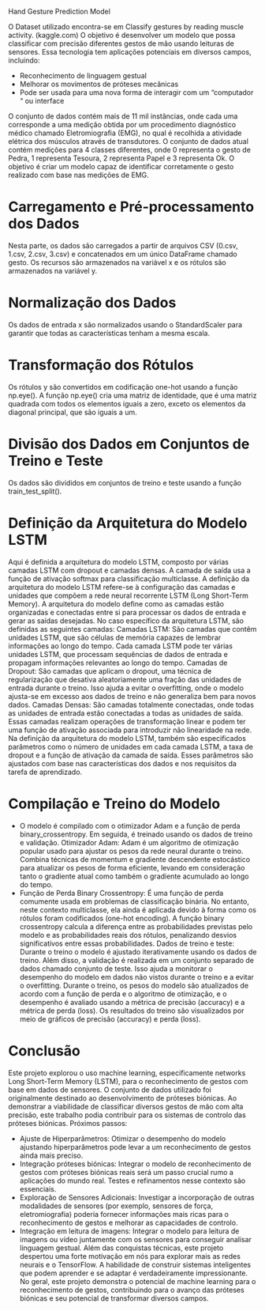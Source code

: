 ﻿Hand Gesture Prediction Model
 
O Dataset utilizado encontra-se em Classify gestures by reading muscle activity. (kaggle.com)
O objetivo é desenvolver um modelo que possa classificar com precisão diferentes gestos de mão usando leituras de sensores. Essa tecnologia tem aplicações potenciais em diversos campos, incluindo:
* Reconhecimento de linguagem gestual
* Melhorar os movimentos de próteses mecânicas
* Pode ser usada para uma nova forma de interagir com um “computador “ ou interface

O conjunto de dados contém mais de 11 mil instâncias, onde cada uma corresponde a uma medição obtida por um procedimento diagnóstico médico chamado Eletromiografia (EMG), no qual é recolhida a atividade elétrica dos músculos através de transdutores. O conjunto de dados atual contém medições para 4 classes diferentes, onde 0 representa o gesto de Pedra, 1 representa Tesoura, 2 representa Papel e 3 representa Ok. O objetivo é criar um modelo capaz de identificar corretamente o gesto realizado com base nas medições de EMG.

# Carregamento e Pré-processamento dos Dados
Nesta parte, os dados são carregados a partir de arquivos CSV (0.csv, 1.csv, 2.csv, 3.csv) e concatenados em um único DataFrame chamado gesto. Os recursos são armazenados na variável x e os rótulos são armazenados na variável y.

# Normalização dos Dados
Os dados de entrada x são normalizados usando o StandardScaler para garantir que todas as características tenham a mesma escala.

# Transformação dos Rótulos
Os rótulos y são convertidos em codificação one-hot usando a função np.eye().
A função np.eye() cria uma matriz de identidade, que é uma matriz quadrada com todos os elementos iguais a zero, exceto os elementos da diagonal principal, que são iguais a um.

# Divisão dos Dados em Conjuntos de Treino e Teste
Os dados são divididos em conjuntos de treino e teste usando a função train_test_split().

# Definição da Arquitetura do Modelo LSTM

Aqui é definida a arquitetura do modelo LSTM, composto por várias camadas LSTM com dropout e camadas densas. A camada de saída usa a função de ativação softmax para classificação multiclasse.
A definição da arquitetura do modelo LSTM refere-se à configuração das camadas e unidades que compõem a rede neural recorrente LSTM (Long Short-Term Memory). A arquitetura do modelo define como as camadas estão organizadas e conectadas entre si para processar os dados de entrada e gerar as saídas desejadas.
No caso específico da arquitetura LSTM, são definidas as seguintes camadas:
Camadas LSTM: São camadas que contêm unidades LSTM, que são células de memória capazes de lembrar informações ao longo do tempo. Cada camada LSTM pode ter várias unidades LSTM, que processam sequências de dados de entrada e propagam informações relevantes ao longo do tempo.
Camadas de Dropout: São camadas que aplicam o dropout, uma técnica de regularização que desativa aleatoriamente uma fração das unidades de entrada durante o treino. Isso ajuda a evitar o overfitting, onde o modelo ajusta-se em excesso aos dados de treino e não generaliza bem para novos dados.
Camadas Densas: São camadas totalmente conectadas, onde todas as unidades de entrada estão conectadas a todas as unidades de saída. Essas camadas realizam operações de transformação linear e podem ter uma função de ativação associada para introduzir não linearidade na rede.
Na definição da arquitetura do modelo LSTM, também são especificados parâmetros como o número de unidades em cada camada LSTM, a taxa de dropout e a função de ativação da camada de saída. Esses parâmetros são ajustados com base nas características dos dados e nos requisitos da tarefa de aprendizado.

# Compilação e Treino do Modelo

* O modelo é compilado com o otimizador Adam e a função de perda binary_crossentropy. Em seguida, é treinado usando os dados de treino e validação.
Otimizador Adam: Adam é um algoritmo de otimização popular usado para ajustar os pesos da rede neural durante o treino. Combina técnicas de momentum e gradiente descendente estocástico para atualizar os pesos de forma eficiente, levando em consideração tanto o gradiente atual como também o gradiente acumulado ao longo do tempo.
* Função de Perda Binary Crossentropy: É uma função de perda comumente usada em problemas de classificação binária. No entanto, neste contexto multiclasse, ela ainda é aplicada devido à forma como os rótulos foram codificados (one-hot encoding). A função binary crossentropy calcula a diferença entre as probabilidades previstas pelo modelo e as probabilidades reais dos rótulos, penalizando desvios significativos entre essas probabilidades.
Dados de treino e teste: Durante o treino o modelo é ajustado iterativamente usando os dados de treino. Além disso, a validação é realizada em um conjunto separado de dados chamado conjunto de teste. Isso ajuda a monitorar o desempenho do modelo em dados não vistos durante o treino e a evitar o overfitting. Durante o treino, os pesos do modelo são atualizados de acordo com a função de perda e o algoritmo de otimização, e o desempenho é avaliado usando a métrica de precisão (accuracy) e a métrica de perda (loss).
Os resultados do treino são visualizados por meio de gráficos de precisão (accuracy) e perda (loss).

# Conclusão

Este projeto explorou o uso machine learning, especificamente networks Long Short-Term Memory (LSTM), para o reconhecimento de gestos com base em dados de sensores. O conjunto de dados utilizado foi originalmente destinado ao desenvolvimento de próteses biónicas. Ao demonstrar a viabilidade de classificar diversos gestos de mão com alta precisão, este trabalho podia contribuir para os sistemas de controlo das próteses biónicas. 
Próximos passos:
* Ajuste de Hiperparâmetros: Otimizar o desempenho do modelo ajustando hiperparâmetros pode levar a um reconhecimento de gestos ainda mais preciso. 
* Integração próteses biónicas: Integrar o modelo de reconhecimento de gestos com próteses biónicas reais será um passo crucial rumo a aplicações do mundo real. Testes e refinamentos nesse contexto são essenciais. 
* Exploração de Sensores Adicionais: Investigar a incorporação de outras modalidades de sensores (por exemplo, sensores de força, eletromiografia) poderia fornecer informações mais ricas para o reconhecimento de gestos e melhorar as capacidades de controlo.
* Integração em leitura de imagens: Integrar o modelo para leitura de imagens ou vídeo juntamente com os sensores para conseguir analisar linguagem gestual.
Além das conquistas técnicas, este projeto despertou uma forte motivação em nós para explorar mais as redes neurais e o TensorFlow. A habilidade de construir sistemas inteligentes que podem aprender e se adaptar é verdadeiramente impressionante. No geral, este projeto demonstra o potencial de machine learning para o reconhecimento de gestos, contribuindo para o avanço das próteses biónicas e seu potencial de transformar diversos campos.
